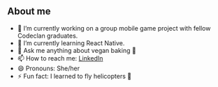 ## About me



- 🔭 I’m currently working on a group mobile game project with fellow Codeclan graduates.
- 🌱 I’m currently learning React Native.
- 💬 Ask me anything about vegan baking 🧁
- 📫 How to reach me: [LinkedIn](https://www.linkedin.com/in/beckyentwistle/)
- 😄 Pronouns: She/her
- ⚡ Fun fact: I learned to fly helicopters 🚁

